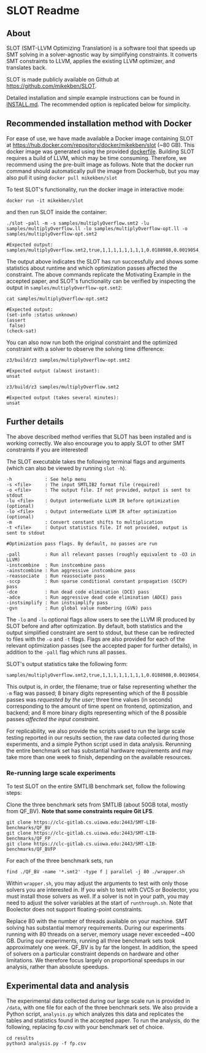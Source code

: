 # SLOT Readme

## About
SLOT (SMT-LLVM Optimizing Translation) is a software tool that speeds up SMT solving in a solver-agnostic way by simplifying constraints. It converts SMT constraints to LLVM, applies the existing LLVM optimizer, and translates back.

SLOT is made publicly available on Github at https://github.com/mikekben/SLOT.

Detailed installation and simple example instructions can be found in [INSTALL.md](INSTALL.md). The recommended option is replicated below for simplicity.

## Recommended installation method with Docker

For ease of use, we have made available a Docker image containing SLOT at https://hub.docker.com/repository/docker/mikekben/slot (~80 GB). This docker image was generated using the provided [dockerfile](./slot.dockerfile). Building SLOT requires a build of LLVM, which may be time consuming. Therefore, we recommend using the pre-built image as follows. Note that the docker run command should automatically pull the image from Dockerhub, but you may also pull it using `docker pull mikekben/slot`


To test SLOT's functionality, run the docker image in interactive mode:
```
docker run -it mikekben/slot
```
and then run SLOT inside the container:

```
./slot -pall -m -s samples/multiplyOverflow.smt2 -lu samples/multiplyOverflow.ll -lo samples/multiplyOverflow-opt.ll -o samples/multiplyOverflow-opt.smt2

#Expected output: samples/multiplyOverflow.smt2,true,1,1,1,1,1,1,1,1,0.0188988,0.0019054,0.00338006,1,0,1,0,1,0,0,0
```

The output above indicates the SLOT has run successfully and shows some statistics about runtime and which optimization passes affected the constraint. The above commands replicate the Motivating Example in the accepted paper, and SLOT's functionality can be verified by inspecting the output in ``samples/multiplyOverflow-opt.smt2``:

```
cat samples/multiplyOverflow-opt.smt2

#Expected output:
(set-info :status unknown)
(assert
 false)
(check-sat)
```

You can also now run both the original constraint and the optimized constraint with a solver to observe the solving time difference:

```
z3/build/z3 samples/multiplyOverflow-opt.smt2

#Expected output (almost instant):
unsat

z3/build/z3 samples/multiplyOverflow.smt2

#Expected output (takes several minutes):
unsat
```


## Further details

The above described method verifies that SLOT has been installed and is working correctly. We also encourage you to apply SLOT to other SMT constraints if you are interested!

The SLOT executable takes the following terminal flags and arguments (which can also be viewed by running `slot -h`).
```
-h            : See help menu
-s <file>     : The input SMTLIB2 format file (required)
-o <file>     : The output file. If not provided, output is sent to stdout
-lu <file>    : Output intermediate LLVM IR before optimization (optional)
-lo <file>    : Output intermediate LLVM IR after optimization (optional)
-m            : Convert constant shifts to multiplication
-t <file>     : Output statistics file. If not provided, output is sent to stdout

#Optimization pass flags. By default, no passes are run

-pall         : Run all relevant passes (roughly equivalent to -O3 in LLVM)
-instcombine  : Run instcombine pass
-ainstcombine : Run aggressive instcombine pass
-reassociate  : Run reassociate pass
-sccp         : Run sparse conditional constant propagation (SCCP) pass
-dce          : Run dead code elimination (DCE) pass
-adce         : Run aggressive dead code elimination (ADCE) pass
-instsimplify : Run instsimplify pass
-gvn          : Run global value numbering (GVN) pass
```
The `-lo` and `-lu` optional flags allow users to see the LLVM IR produced by SLOT before and after optimization. By default, both statistics and the output simplified constraint are sent to stdout, but these can be redirected to files with the `-o` and `-t` flags. Flags are also provided for each of the relevant optimization passes (see the accepted paper for further details), in addition to the `-pall` flag which runs all passes.

SLOT's output statistics take the following form:
```
samples/multiplyOverflow.smt2,true,1,1,1,1,1,1,1,1,0.0188988,0.0019054,0.00338006,1,0,1,0,1,0,0,0
```
This output is, in order, the filename; true or false representing whether the `-m` flag was passed; 8 binary digits representing which of the 8 possible passes was *requested by the user*; three time values (in seconds) corresponding to the amount of time spent on frontend, optimization, and backend; and 8 more binary digits representing which of the 8 possible passes *affected the input constraint*.



For replicability, we also provide the scripts used to run the large scale testing reported in our results section, the raw data collected during those experiments, and a simple Python script used in data analysis. Rerunning the entire benchmark set has substantial hardware requirements and may take more than one week to finish, depending on the available resources.

### Re-running large scale experiments

To test SLOT on the entire SMTLIB benchmark set, follow the following steps:

Clone the three benchmark sets from SMTLIB (about 50GB total, mostly from QF_BV). **Note that some constraints require Git LFS**.
```
git clone https://clc-gitlab.cs.uiowa.edu:2443/SMT-LIB-benchmarks/QF_BV
git clone https://clc-gitlab.cs.uiowa.edu:2443/SMT-LIB-benchmarks/QF_FP
git clone https://clc-gitlab.cs.uiowa.edu:2443/SMT-LIB-benchmarks/QF_BVFP
```

For each of the three benchmark sets, run

```
find ./QF_BV -name '*.smt2' -type f | parallel -j 80 ./wrapper.sh
```
Within `wrapper.sh`, you may adjust the arguments to test with only those solvers you are interested in. If you wish to test with CVC5 or Boolector, you must install those solvers as well. If a solver is not in your path, you may need to adjust the solver variables at the start of `runthrough.sh`. Note that Boolector does not support floating-point constraints.

Replace 80 with the number of threads available on your machine. SMT solving has substantial memory requirements. During our experiments running with 80 threads on a server, memory usage never exceeded ~400 GB. During our experiments, running all three benchmark sets took approximately one week. QF_BV is by far the longest. In addition, the speed of solvers on a particular constraint depends on hardware and other limitations. We therefore focus largely on proportional speedups in our analysis, rather than absolute speedups. 

## Experimental data and analysis

The experimental data collected during our large scale run is provided in `/data`, with one file for each of the three benchmark sets. We also provide a Python script, `analysis.py` which analyzes this data and replicates the tables and statistics found in the accepted paper. To run the analysis, do the following, replacing fp.csv with your benchmark set of choice.

```
cd results
python3 analysis.py -f fp.csv
```